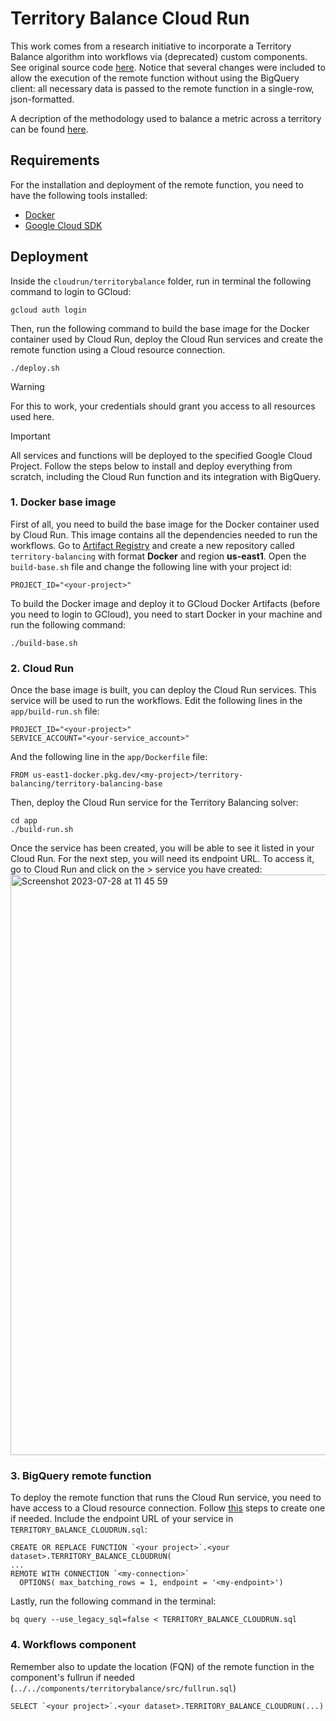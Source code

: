 # Territory Balance Cloud Run

This work comes from a research initiative to incorporate a Territory Balance algorithm into workflows via (deprecated) custom components. See original source code [here](https://github.com/CartoDB/territory-balancing/tree/main). Notice that several changes were included to allow the execution of the remote function without using the BigQuery client: all necessary data is passed to the remote function in a single-row, json-formatted. 

A decription of the methodology used to balance a metric across a territory can be found [here](https://docs.google.com/document/d/1D8FGKQaO2P7ejjt2HsjLfptQ420L4Vis4WbjfgkKFrc/edit).

## Requirements

For the installation and deployment of the remote function, you need to have the following tools installed:

- [Docker](https://docs.docker.com/get-docker/)
- [Google Cloud SDK](https://cloud.google.com/sdk/docs/install)

## Deployment

Inside the `cloudrun/territorybalance` folder, run in terminal the following command to login to GCloud:

```
gcloud auth login
```

Then, run the following command to build the base image for the Docker container used by Cloud Run, deploy the Cloud Run services and create the remote function using a Cloud resource connection.

```
./deploy.sh
```
> [!WARNING]  
> For this to work, your credentials should grant you access to all resources used here.

> [!IMPORTANT]  
> All services and functions will be deployed to the specified Google Cloud Project. Follow the steps below to install and deploy everything from scratch, including the Cloud Run function and its integration with BigQuery.
> ### 1. Docker base image
> First of all, you need to build the base image for the Docker container used by Cloud Run. This image contains all the dependencies needed to run the workflows.
> Go to [Artifact Registry](https://console.cloud.google.com/artifacts) and create a new repository called `territory-balancing` with format **Docker** and region **us-east1**.
> Open the `build-base.sh` file and change the following line with your project id:
> ```
> PROJECT_ID="<your-project>"
> ```
> To build the Docker image and deploy it to GCloud Docker Artifacts (before you need to login to GCloud), you need to start Docker in your machine and run the following command:
> ```
> ./build-base.sh
> ```
> ### 2. Cloud Run
> Once the base image is built, you can deploy the Cloud Run services. This service will be used to run the workflows.
> Edit the following lines in the `app/build-run.sh` file:
> ```
> PROJECT_ID="<your-project>"
> SERVICE_ACCOUNT="<your-service_account>"
> ```
> And the following line in the `app/Dockerfile` file:
> ```
> FROM us-east1-docker.pkg.dev/<my-project>/territory-balancing/territory-balancing-base
> ```
> Then, deploy the Cloud Run service for the Territory Balancing solver:
> ```
> cd app
> ./build-run.sh
> ```
> Once the service has been created, you will be able to see it listed in your Cloud Run. For the next step, you will need its endpoint URL. To access it, go to Cloud Run and click on the > service you have created:
> <img width="929" alt="Screenshot 2023-07-28 at 11 45 59" src="https://github.com/CartoDB/territory-balancing/assets/63408159/1a412a2d-5bac-4e47-affc-caa0dbcc2bdc">
> ### 3. BigQuery remote function
> To deploy the remote function that runs the Cloud Run service, you need to have access to a Cloud resource connection. Follow [this](https://cloud.google.com/bigquery/docs/remote-functions#create_a_connection) steps to create one if needed. Include the endpoint URL of your service in `TERRITORY_BALANCE_CLOUDRUN.sql`:
> ```
> CREATE OR REPLACE FUNCTION `<your project>`.<your dataset>.TERRITORY_BALANCE_CLOUDRUN(
> ...
> REMOTE WITH CONNECTION `<my-connection>`
>   OPTIONS( max_batching_rows = 1, endpoint = '<my-endpoint>')
> ```
> Lastly, run the following command in the terminal:
> ```
> bq query --use_legacy_sql=false < TERRITORY_BALANCE_CLOUDRUN.sql
> ```
> ### 4. Workflows component
> Remember also to update the location (FQN) of the remote function in the component's fullrun if needed (`../../components/territorybalance/src/fullrun.sql`)
>```
>SELECT `<your project>`.<your dataset>.TERRITORY_BALANCE_CLOUDRUN(...)
>```
